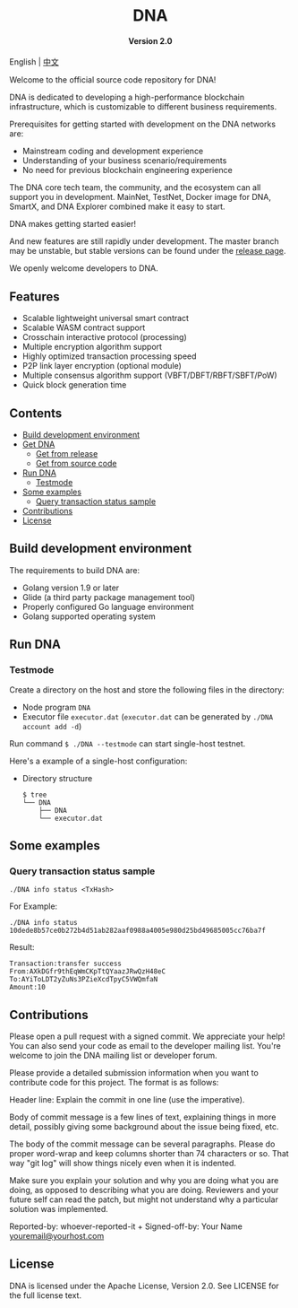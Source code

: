 
<h1 align="center">DNA </h1>
<h4 align="center">Version 2.0 </h4>

English | [中文](README_CN.md)

Welcome to the official source code repository for DNA!

DNA is dedicated to developing a high-performance blockchain infrastructure, which is customizable to different business requirements. 

Prerequisites for getting started with development on the DNA networks are:

- Mainstream coding and development experience
- Understanding of your business scenario/requirements
- No need for previous blockchain engineering experience

The DNA core tech team, the community, and the ecosystem can all support you in development. MainNet, TestNet, Docker image for DNA, SmartX, and DNA Explorer combined make it easy to start.

DNA makes getting started easier!

And new features are still rapidly under development. The master branch may be unstable, but stable versions can be found under the [release page](https://github.com/dnaproject2/DNA/releases).

We openly welcome developers to DNA.

## Features 

- Scalable lightweight universal smart contract
- Scalable WASM contract support
- Crosschain interactive protocol (processing)
- Multiple encryption algorithm support
- Highly optimized transaction processing speed
- P2P link layer encryption (optional module)
- Multiple consensus algorithm support (VBFT/DBFT/RBFT/SBFT/PoW)
- Quick block generation time


## Contents

- [Build development environment](#build-development-environment)
- [Get DNA](#get-DNA)
    - [Get from release](#get-from-release)
    - [Get from source code](#get-from-source-code)
- [Run DNA](#run-DNA)
    - [Testmode](#testmode)
- [Some examples](#some-example)
    - [Query transaction status sample](#query-transaction-status-sample)
- [Contributions](#contributions)
- [License](#license)

## Build development environment
The requirements to build DNA are:

- Golang version 1.9 or later
- Glide (a third party package management tool)
- Properly configured Go language environment
- Golang supported operating system



## Run DNA

### Testmode

Create a directory on the host and store the following files in the directory:
- Node program `DNA`
- Executor file `executor.dat` (`executor.dat` can be generated by `./DNA account add -d`)

Run command `$ ./DNA --testmode` can start single-host testnet.

Here's a example of a single-host configuration:

- Directory structure

    ```shell
    $ tree
    └── DNA
        ├── DNA
        └── executor.dat
    ```

## Some examples

### Query transaction status sample

```shell
./DNA info status <TxHash>
```

For Example:

```shell
./DNA info status 10dede8b57ce0b272b4d51ab282aaf0988a4005e980d25bd49685005cc76ba7f
```

Result:

```shell
Transaction:transfer success
From:AXkDGfr9thEqWmCKpTtQYaazJRwQzH48eC
To:AYiToLDT2yZuNs3PZieXcdTpyC5VWQmfaN
Amount:10
```

## Contributions

Please open a pull request with a signed commit. We appreciate your help! You can also send your code as email to the developer mailing list. You're welcome to join the DNA mailing list or developer forum.

Please provide a detailed submission information when you want to contribute code for this project. The format is as follows:

Header line: Explain the commit in one line (use the imperative).

Body of commit message is a few lines of text, explaining things in more detail, possibly giving some background about the issue being fixed, etc.

The body of the commit message can be several paragraphs. Please do proper word-wrap and keep columns shorter than 74 characters or so. That way "git log" will show things  nicely even when it is indented.

Make sure you explain your solution and why you are doing what you are doing, as opposed to describing what you are doing. Reviewers and your future self can read the patch, but might not understand why a particular solution was implemented.

Reported-by: whoever-reported-it +
Signed-off-by: Your Name [youremail@yourhost.com](mailto:youremail@yourhost.com)

## License

DNA is licensed under the Apache License, Version 2.0. See LICENSE for the full license text.
